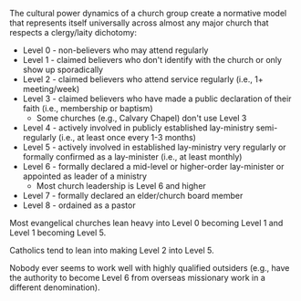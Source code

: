 
The cultural power dynamics of a church group create a normative model that represents itself universally across almost any major church that respects a clergy/laity dichotomy:
- Level 0 - non-believers who may attend regularly
- Level 1 - claimed believers who don't identify with the church or only show up sporadically
- Level 2 - claimed believers who attend service regularly (i.e., 1+ meeting/week)
- Level 3 - claimed believers who have made a public declaration of their faith (i.e., membership or baptism)
    - Some churches (e.g., Calvary Chapel) don't use Level 3
- Level 4 - actively involved in publicly established lay-ministry semi-regularly (i.e., at least once every 1-3 months)
- Level 5 - actively involved in established lay-ministry very regularly or formally confirmed as a lay-minister (i.e., at least monthly)
- Level 6 - formally declared a mid-level or higher-order lay-minister or appointed as leader of a ministry
    - Most church leadership is Level 6 and higher
- Level 7 - formally declared an elder/church board member
- Level 8 - ordained as a pastor

Most evangelical churches lean heavy into Level 0 becoming Level 1 and Level 1 becoming Level 5.

Catholics tend to lean into making Level 2 into Level 5.

Nobody ever seems to work well with highly qualified outsiders (e.g., have the authority to become Level 6 from overseas missionary work in a different denomination).
